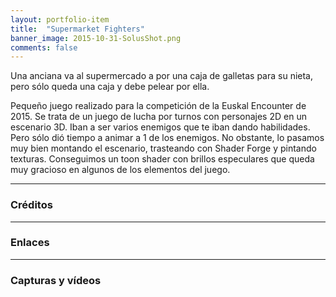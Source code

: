 ```yaml
---
layout: portfolio-item
title:  "Supermarket Fighters"
banner_image: 2015-10-31-SolusShot.png
comments: false
---
```


Una anciana va al supermercado a por una caja de galletas para su nieta, pero sólo queda una caja y debe pelear por ella.

Pequeño juego realizado para la competición de la Euskal Encounter de 2015. Se trata de un juego de lucha por turnos con personajes 2D en un escenario 3D. Iban a ser varios enemigos que te iban dando habilidades. Pero sólo dió tiempo a animar a 1 de los enemigos. No obstante, lo pasamos muy bien montando el escenario, trasteando con Shader Forge y pintando texturas. Conseguimos un toon shader con brillos especulares que queda muy gracioso en algunos de los elementos del juego.

---

### Créditos

---

### Enlaces

---

### Capturas y vídeos
